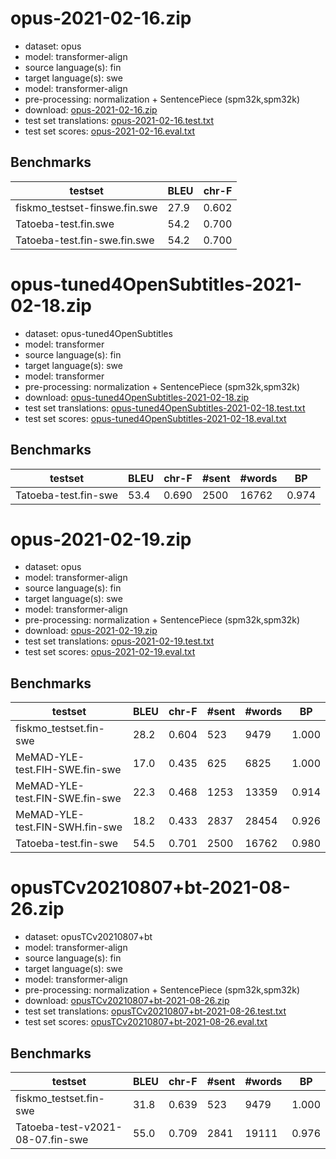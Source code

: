 # opus-2021-02-16.zip

* dataset: opus
* model: transformer-align
* source language(s): fin
* target language(s): swe
* model: transformer-align
* pre-processing: normalization + SentencePiece (spm32k,spm32k)
* download: [opus-2021-02-16.zip](https://object.pouta.csc.fi/Tatoeba-MT-models/fin-swe/opus-2021-02-16.zip)
* test set translations: [opus-2021-02-16.test.txt](https://object.pouta.csc.fi/Tatoeba-MT-models/fin-swe/opus-2021-02-16.test.txt)
* test set scores: [opus-2021-02-16.eval.txt](https://object.pouta.csc.fi/Tatoeba-MT-models/fin-swe/opus-2021-02-16.eval.txt)

## Benchmarks

| testset               | BLEU  | chr-F |
|-----------------------|-------|-------|
| fiskmo_testset-finswe.fin.swe 	| 27.9 	| 0.602 |
| Tatoeba-test.fin.swe 	| 54.2 	| 0.700 |
| Tatoeba-test.fin-swe.fin.swe 	| 54.2 	| 0.700 |


# opus-tuned4OpenSubtitles-2021-02-18.zip

* dataset: opus-tuned4OpenSubtitles
* model: transformer
* source language(s): fin
* target language(s): swe
* model: transformer
* pre-processing: normalization + SentencePiece (spm32k,spm32k)
* download: [opus-tuned4OpenSubtitles-2021-02-18.zip](https://object.pouta.csc.fi/Tatoeba-MT-models/fin-swe/opus-tuned4OpenSubtitles-2021-02-18.zip)
* test set translations: [opus-tuned4OpenSubtitles-2021-02-18.test.txt](https://object.pouta.csc.fi/Tatoeba-MT-models/fin-swe/opus-tuned4OpenSubtitles-2021-02-18.test.txt)
* test set scores: [opus-tuned4OpenSubtitles-2021-02-18.eval.txt](https://object.pouta.csc.fi/Tatoeba-MT-models/fin-swe/opus-tuned4OpenSubtitles-2021-02-18.eval.txt)

## Benchmarks

| testset | BLEU  | chr-F | #sent | #words | BP |
|---------|-------|-------|-------|--------|----|
| Tatoeba-test.fin-swe 	| 53.4 	| 0.690 	| 2500 	| 16762 	| 0.974 |


# opus-2021-02-19.zip

* dataset: opus
* model: transformer-align
* source language(s): fin
* target language(s): swe
* model: transformer-align
* pre-processing: normalization + SentencePiece (spm32k,spm32k)
* download: [opus-2021-02-19.zip](https://object.pouta.csc.fi/Tatoeba-MT-models/fin-swe/opus-2021-02-19.zip)
* test set translations: [opus-2021-02-19.test.txt](https://object.pouta.csc.fi/Tatoeba-MT-models/fin-swe/opus-2021-02-19.test.txt)
* test set scores: [opus-2021-02-19.eval.txt](https://object.pouta.csc.fi/Tatoeba-MT-models/fin-swe/opus-2021-02-19.eval.txt)

## Benchmarks

| testset | BLEU  | chr-F | #sent | #words | BP |
|---------|-------|-------|-------|--------|----|
| fiskmo_testset.fin-swe 	| 28.2 	| 0.604 	| 523 	| 9479 	| 1.000 |
| MeMAD-YLE-test.FIH-SWE.fin-swe 	| 17.0 	| 0.435 	| 625 	| 6825 	| 1.000 |
| MeMAD-YLE-test.FIN-SWE.fin-swe 	| 22.3 	| 0.468 	| 1253 	| 13359 	| 0.914 |
| MeMAD-YLE-test.FIN-SWH.fin-swe 	| 18.2 	| 0.433 	| 2837 	| 28454 	| 0.926 |
| Tatoeba-test.fin-swe 	| 54.5 	| 0.701 	| 2500 	| 16762 	| 0.980 |


# opusTCv20210807+bt-2021-08-26.zip

* dataset: opusTCv20210807+bt
* model: transformer-align
* source language(s): fin
* target language(s): swe
* model: transformer-align
* pre-processing: normalization + SentencePiece (spm32k,spm32k)
* download: [opusTCv20210807+bt-2021-08-26.zip](https://object.pouta.csc.fi/Tatoeba-MT-models/fin-swe/opusTCv20210807+bt-2021-08-26.zip)
* test set translations: [opusTCv20210807+bt-2021-08-26.test.txt](https://object.pouta.csc.fi/Tatoeba-MT-models/fin-swe/opusTCv20210807+bt-2021-08-26.test.txt)
* test set scores: [opusTCv20210807+bt-2021-08-26.eval.txt](https://object.pouta.csc.fi/Tatoeba-MT-models/fin-swe/opusTCv20210807+bt-2021-08-26.eval.txt)

## Benchmarks

| testset | BLEU  | chr-F | #sent | #words | BP |
|---------|-------|-------|-------|--------|----|
| fiskmo_testset.fin-swe 	| 31.8 	| 0.639 	| 523 	| 9479 	| 1.000 |
| Tatoeba-test-v2021-08-07.fin-swe 	| 55.0 	| 0.709 	| 2841 	| 19111 	| 0.976 |

